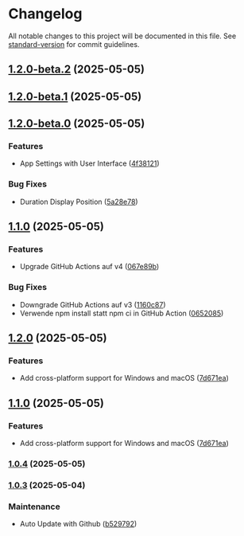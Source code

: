 # Changelog

All notable changes to this project will be documented in this file. See [standard-version](https://github.com/conventional-changelog/standard-version) for commit guidelines.

## [1.2.0-beta.2](https://github.com/bunterWolf/Chronflow/compare/v1.2.0-beta.1...v1.2.0-beta.2) (2025-05-05)

## [1.2.0-beta.1](https://github.com/bunterWolf/Chronflow/compare/v1.2.0-beta.0...v1.2.0-beta.1) (2025-05-05)

## [1.2.0-beta.0](https://github.com/bunterWolf/Chronflow/compare/v1.1.0...v1.2.0-beta.0) (2025-05-05)


### Features

* App Settings with User Interface ([4f38121](https://github.com/bunterWolf/Chronflow/commit/4f38121715e43c4c5331714796c564231f2c0dcb))


### Bug Fixes

* Duration Display Position ([5a28e78](https://github.com/bunterWolf/Chronflow/commit/5a28e782ccdbbf559302dbc9db4b05ad4d4a438b))

## [1.1.0](https://github.com/bunterWolf/Chronflow/compare/v1.0.3...v1.1.0) (2025-05-05)


### Features

* Upgrade GitHub Actions auf v4 ([067e89b](https://github.com/bunterWolf/Chronflow/commit/067e89b0b079b9311c0adfd6ca42c10962ea494c))


### Bug Fixes

* Downgrade GitHub Actions auf v3 ([1160c87](https://github.com/bunterWolf/Chronflow/commit/1160c8794bdfd477c724dd7b5155c83b4e46765b))
* Verwende npm install statt npm ci in GitHub Action ([0652085](https://github.com/bunterWolf/Chronflow/commit/065208554b7bb5f1756dd324986b6fe5bb553dea))

## [1.2.0](https://github.com/bunterWolf/Chronflow/compare/v1.0.4...v1.2.0) (2025-05-05)


### Features

* Add cross-platform support for Windows and macOS ([7d671ea](https://github.com/bunterWolf/Chronflow/commit/7d671ea526a9fce04e15c1e44f62fae108d4bbf5))

## [1.1.0](https://github.com/bunterWolf/Chronflow/compare/v1.0.4...v1.1.0) (2025-05-05)


### Features

* Add cross-platform support for Windows and macOS ([7d671ea](https://github.com/bunterWolf/Chronflow/commit/7d671ea526a9fce04e15c1e44f62fae108d4bbf5))

### [1.0.4](https://github.com/bunterWolf/Chronflow/compare/v1.0.3...v1.0.4) (2025-05-05)

### [1.0.3](https://github.com/bunterWolf/Chronflow/compare/v1.0.3-alpha...v1.0.3) (2025-05-04)


### Maintenance

* Auto Update with Github ([b529792](https://github.com/bunterWolf/Chronflow/commit/b529792b0112f364ce913076f332fce6ad88e66f))
